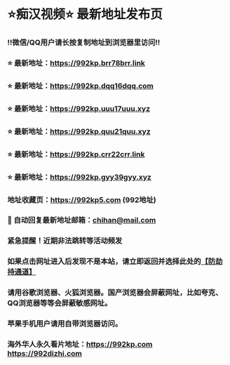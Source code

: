 # ⭐️痴汉视频⭐️ 最新地址发布页

### ‼️微信/QQ用户请长按复制地址到浏览器里访问‼️

### ⭐️ 最新地址：https://992kp.brr78brr.link

### ⭐️ 最新地址：https://992kp.dqq16dqq.com

### ⭐️ 最新地址：https://992kp.uuu17uuu.xyz

### ⭐️ 最新地址：https://992kp.quu21quu.xyz

### ⭐️ 最新地址：https://992kp.crr22crr.link

### ⭐️ 最新地址：https://992kp.gyy39gyy.xyz



### 地址收藏页：https://992kp5.com (992地址)
### 📧 自动回复最新地址邮箱：chihan@mail.com
### 紧急提醒！近期非法跳转等活动频发
### 如果点击网址进入后发现不是本站，请立即返回并选择此处的[【防劫持通道】](https://23.224.130.222:7583)
### 请用谷歌浏览器、火狐浏览器。国产浏览器会屏蔽网址，比如夸克、QQ浏览器等等会屏蔽敏感网址。
### 苹果手机用户请用自带浏览器访问。
### 海外华人永久看片地址：https://992kp.com  https://992dizhi.com
